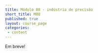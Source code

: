 ```yaml
---
title: Módulo 08 - indústria de precisão
short_title: M08
published: true
layout: course_page
categories:
 - content
---
```


Em breve!